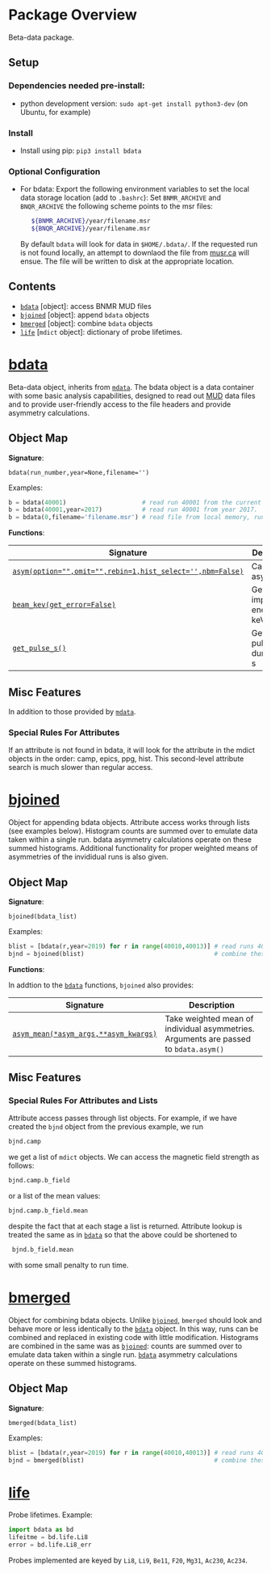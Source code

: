 # Package Overview

Beta-data package.

## Setup 

### Dependencies needed pre-install: 

* python development version: `sudo apt-get install python3-dev` (on Ubuntu, for example)

### Install 

* Install using pip: `pip3 install bdata`

### Optional Configuration

* For bdata: Export the following environment variables to set the local data storage location (add to `.bashrc`):
   Set `BNMR_ARCHIVE` and `BNQR_ARCHIVE` the following scheme points to the msr files:
   ```bash
      ${BNMR_ARCHIVE}/year/filename.msr
      ${BNQR_ARCHIVE}/year/filename.msr
   ```
   By default `bdata` will look for data in `$HOME/.bdata/`. If the requested run is not found locally, an attempt to downlaod the file from [musr.ca](http://musr.ca/mud/runSel.html) will ensue. The file will be written to disk at the appropriate location. 

## Contents

* [`bdata`](#bdata) [object]: access BNMR MUD files
* [`bjoined`](#bjoined) [object]: append `bdata` objects
* [`bmerged`](#bmerged) [object]: combine `bdata` objects
* [`life`](#life) [`mdict` object]: dictionary of probe lifetimes. 

# [bdata](https://github.com/dfujim/bdata/blob/master/bdata/bdata.py)
Beta-data object, inherits from [`mdata`](#mdata). The bdata object is a data container with some basic analysis capabilities, designed to read out [MUD](http://musr.ca/mud/mud_fmt.html) data files and to provide user-friendly access to the file headers and provide asymmetry calculations. 

## Object Map

**Signature**: 

`bdata(run_number,year=None,filename='')`

Examples:
    
```python
b = bdata(40001)                     # read run 40001 from the current year. 
b = bdata(40001,year=2017)           # read run 40001 from year 2017.
b = bdata(0,filename='filename.msr') # read file from local memory, run number unused 
```        

**Functions**: 

| Signature | Description |
| -------- | -------- |
| [`asym(option="",omit="",rebin=1,hist_select='',nbm=False)`](https://github.com/dfujim/bdata/blob/64495ec255cd4a0a6aee6f8f8b97607adef73e88/bdata/bdata.py#L903)     | Calculate asymmetry. |
| [`beam_kev(get_error=False)`](https://github.com/dfujim/bdata/blob/64495ec255cd4a0a6aee6f8f8b97607adef73e88/bdata/bdata.py#L1316)     | Get beam implantation energy in keV     |
| [`get_pulse_s()`](https://github.com/dfujim/bdata/blob/64495ec255cd4a0a6aee6f8f8b97607adef73e88/bdata/bdata.py#L1353)     | Get beam pulse duration in s     |

## Misc Features

In addition to those provided by [`mdata`](#mdata).

### Special Rules For Attributes

   If an attribute is not found in bdata, it will look for the 
   attribute in the mdict objects in the order: camp, epics, ppg, hist.
   This second-level attribute search is much slower than regular 
   access.



# [bjoined](https://github.com/dfujim/bdata/blob/master/bdata/bjoined.py)

Object for appending bdata objects. Attribute access works through lists (see examples below). Histogram counts are summed over to emulate data taken within a single run. bdata asymmetry calculations operate on these summed histograms. Additional functionality for proper weighted  means of asymmetries of the invididual runs is also given.

## Object Map

**Signature**: 

`bjoined(bdata_list)`

Examples:
    
```python
blist = [bdata(r,year=2019) for r in range(40010,40013)] # read runs 40010-40012
bjnd = bjoined(blist)                                    # combine these runs
```        

**Functions**: 

In addtion to the [`bdata`](#bdata) functions, `bjoined` also provides:

| Signature | Description |
| -------- | -------- |
| [`asym_mean(*asym_args,**asym_kwargs)`](https://github.com/dfujim/bdata/blob/64495ec255cd4a0a6aee6f8f8b97607adef73e88/bdata/bjoined.py#L237)     | Take weighted mean of individual asymmetries. Arguments are passed to `bdata.asym()`   |


## Misc Features

### Special Rules For Attributes and Lists

   Attribute access passes through list objects. For example, if we have created the `bjnd` object from the previous example, we run 
   
   ```python
   bjnd.camp
   ```
   
   we get a list of `mdict` objects. We can access the magnetic field strength as follows: 
   
   ```python
   bjnd.camp.b_field
   ```
  
   or a list of the mean values:
   
   ```python
   bjnd.camp.b_field.mean
   ```
   
   despite the fact that at each stage a list is returned. Attribute lookup is treated the same as in [`bdata`](#bdata) so that the above could be shortened to 
  
  ```python
   bjnd.b_field.mean
   ```
   
   with some small penalty to run time.
   
# [bmerged](https://github.com/dfujim/bdata/blob/master/bdata/bmerged.py)

Object for combining bdata objects. Unlike [`bjoined`](#bjoined), `bmerged` should look and behave more or less identically to the [`bdata`](#bdata) object. In this way, runs can be combined and replaced in existing code with little modification. Histograms are combined in the same was as [`bjoined`](#bjoined): counts are summed over to emulate data taken within a single run. [`bdata`](#bdata) asymmetry calculations operate on these summed histograms. 

## Object Map

**Signature**: 

`bmerged(bdata_list)`

Examples:
    
```python
blist = [bdata(r,year=2019) for r in range(40010,40013)] # read runs 40010-40012
bjnd = bmerged(blist)                                    # combine these runs
```
   
# [life](https://github.com/dfujim/bdata/blob/481ab42cdd39a86266431176a3853e354ea385aa/bdata/bdata.py#L1663-L1682)

Probe lifetimes. Example:

```python
import bdata as bd
lifeitme = bd.life.Li8
error = bd.life.Li8_err
```

Probes implemented are keyed by `Li8`, `Li9`, `Be11`, `F20`, `Mg31`, `Ac230`, `Ac234`.
